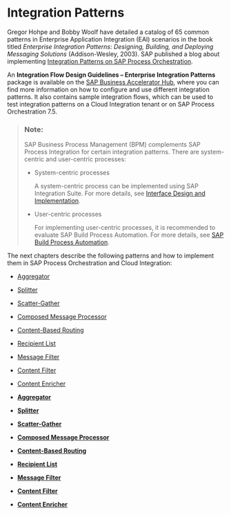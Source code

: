 <!-- loio980eacef7afc4ac39b293a7bd296eee5 -->

# Integration Patterns

Gregor Hohpe and Bobby Woolf have detailed a catalog of 65 common patterns in Enterprise Application Integration \(EAI\) scenarios in the book titled *Enterprise Integration Patterns: Designing, Building, and Deploying Messaging Solutions* \(Addison-Wesley, 2003\). SAP published a blog about implementing [Integration Patterns on SAP Process Orchestration](https://blogs.sap.com/2012/09/15/sap-process-orchestration-integration-patterns/).

An **Integration Flow Design Guidelines – Enterprise Integration Patterns** package is available on the [SAP Business Accelerator Hub](http://api.sap.com/), where you can find more information on how to configure and use different integration patterns. It also contains sample integration flows, which can be used to test integration patterns on a Cloud Integration tenant or on SAP Process Orchestration 7.5.

> ### Note:  
> SAP Business Process Management \(BPM\) complements SAP Process Integration for certain integration patterns. There are system-centric and user-centric processes:
> 
> -   System-centric processes
> 
>     A system-centric process can be implemented using SAP Integration Suite. For more details, see [Interface Design and Implementation](interface-design-and-implementation-b763478.md).
> 
> -   User-centric processes
> 
>     For implementing user-centric processes, it is recommended to evaluate SAP Build Process Automation. For more details, see [SAP Build Process Automation](https://help.sap.com/docs/build-process-automation?locale=en-US&version=Cloud).

The next chapters describe the following patterns and how to implement them in SAP Process Orchestration and Cloud Integration:

-   [Aggregator](aggregator-8cfddfc.md)

-   [Splitter](splitter-64ae559.md)

-   [Scatter-Gather](scatter-gather-0a8582f.md)

-   [Composed Message Processor](composed-message-processor-9ade128.md)

-   [Content-Based Routing](content-based-routing-147229c.md)

-   [Recipient List](recipient-list-9df9086.md)

-   [Message Filter](message-filter-bf613cf.md)

-   [Content Filter](content-filter-627d65c.md)

-   [Content Enricher](content-enricher-d86ba3f.md)


-   **[Aggregator](aggregator-8cfddfc.md "")**  

-   **[Splitter](splitter-64ae559.md "")**  

-   **[Scatter-Gather](scatter-gather-0a8582f.md "")**  

-   **[Composed Message Processor](composed-message-processor-9ade128.md "")**  

-   **[Content-Based Routing](content-based-routing-147229c.md "")**  

-   **[Recipient List](recipient-list-9df9086.md "")**  

-   **[Message Filter](message-filter-bf613cf.md "")**  

-   **[Content Filter](content-filter-627d65c.md "")**  

-   **[Content Enricher](content-enricher-d86ba3f.md "")**  


